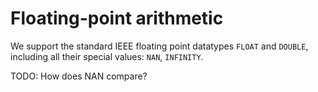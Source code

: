# Floating-point arithmetic

We support the standard IEEE floating point datatypes ``FLOAT`` and
``DOUBLE``, including all their special values: `NAN`, `INFINITY`.

TODO: How does NAN compare?
